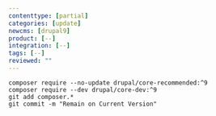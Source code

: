 ```yaml
---
contenttype: [partial]
categories: [update]
newcms: [drupal9]
product: [--]
integration: [--]
tags: [--]
reviewed: ""
---
```


  ```bash{promptUser:user}
  composer require --no-update drupal/core-recommended:^9
  composer require --dev drupal/core-dev:^9
  git add composer.*
  git commit -m "Remain on Current Version"
  ```
